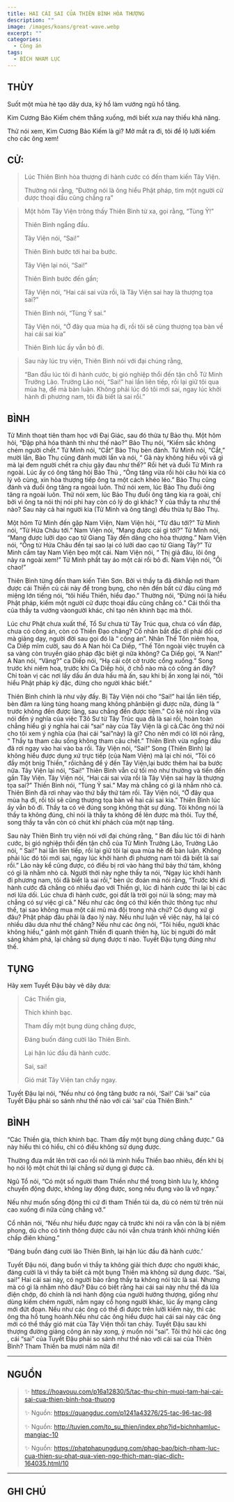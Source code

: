 ```yaml
---
title: HAI CÁI SAI CỦA THIÊN BÌNH HÒA THƯỢNG
description: ""
image: /images/koans/great-wave.webp
excerpt: ""
categories:
  - Công án
tags:
  - BÍCH NHAM LỤC
---
```


## THÙY

Suốt một mùa hè tạo dây dưa, kỷ hồ làm vướng ngũ hồ tăng. 

Kim Cương Bảo Kiếm chém thẳng xuống, mới biết xưa nay thiếu khả năng. 

Thử nói xem, Kim Cương Bảo Kiếm là gì? Mở mắt ra đi, tôi để lộ lưỡi kiếm cho các ông xem!

## CỬ:

> Lúc Thiên Bình hòa thượng đi hành cước có đến tham kiến Tây Viện. 
>
> Thường nói rằng, “Đường nói là ông hiểu Phật pháp, tìm một người cử được thoại đầu cũng chẳng ra” 

> Một hôm Tây Viện trông thấy Thiên Bình từ xa, gọi rằng, “Tùng Ỷ!” 
> 
> Thiên Bình ngẩng đầu. 
>
> Tây Viện nói, “Sai!” 
> 
> Thiên Bình bước tới hai ba bước. 
> 
> Tây Viện lại nói, “Sai!”
> 
> Thiên Bình bước đến gần; 
>
> Tây Viện nói, “Hai cái sai vừa rồi, là Tây Viện sai hay là thượng tọa sai?” 
> 
> Thiên Bình nói, “Tùng Ỷ sai.” 
>
> Tây Viện nói, “Ở đây qua mùa hạ đi, rồi tôi sẽ cùng thượng tọa bàn về hai cái sai kia” 
> 
> Thiên Bình lúc ấy vẫn bỏ đi.

> Sau này lúc trụ viện, Thiên Bình nói với đại chúng rằng, 
> 
> “Ban đầu lúc tôi đi hành cước, bị gió nghiệp thổi đến tận chỗ Tử Minh Trưởng Lão.
> Trưởng Lão nói, “Sai!” hai lần liên tiếp, rồi lại giữ tôi qua mùa hạ, để mà bàn luận. 
> Không phải lúc đó tôi mới sai, ngay lúc khởi hành đi phương nam, tôi đã biết là sai rồi.”

## BÌNH

Tử Minh thoạt tiên tham học với Đại Giác, sau đó thừa tự Bảo thụ. Một hôm hỏi, “Đập phá hóa thành thì như thế nào?” Bảo Thụ nói, “Kiếm sắc không chém người chết.” Tử Minh nói, “Cắt” Bảo Thụ bèn đánh. Tử Minh nói, “Cắt,” mười lần, Bảo Thụ cũng đánh mười lần và nói, “ Gã này không hiểu vội vã gì mà lại đem người chết ra chịu gậy đau như thế?” Rồi hét và đuổi Tử Minh ra ngoài. Lúc ấy có ông tăng hỏi Bảo Thủ , “Ông tăng vừa rồi hỏi câu hỏi kia có lý vô cùng, xin hòa thượng tiếp ông ta một cách khéo léo.” Bảo Thụ cũng đánh và đuổi ông tăng ra ngoài luôn. Thử nói xem, lúc Bảo Thụ đuổi ông tăng ra ngoài luôn. Thử nói xem, lúc Bảo Thụ đuổi ông tăng kia ra goài, chỉ bởi vì ông ta nói thị nói phi hay còn có lý do gì khác? Ý của thầy ta như thế nào? Sau này cả hai người kia (Tử Minh và ông tăng) đều thừa tự Bảo Thụ.

Một hôm Tử Minh đến gặp Nam Viện, Nam Viện hỏi, “Từ đâu tới?” Tử Minh nói, “Từ Hứa Châu tới.” Nam Viện nói, “Mang được cái gì tới?” Tử Minh nói, “Mang được lưỡi dạo cạo từ Giang Tây đến dâng cho hòa thượng.” Nam Viện nói, “Ông từ Hứa Châu đến tại sao lại có lưỡi dao cạo từ Giang Tây?” Tử Minh cầm tay Nam Viện bẹo một cái. Nam Viện nói, “ Thị giả đâu, lôi ông này ra ngoài xem!” Tử Minh phất tay áo một cái rồi bỏ đi. Nam Viện nói, “Ôi chao!”

Thiên Bình từng đến tham kiến Tiên Sơn. Bởi vì thầy ta đã đikhắp nơi tham được cái Thiền củ cải này để trong bụng, cho nên đến bất cứ đâu cũng mở miệng lớn tiếng nói, “tôi hiểu Thiền, hiểu đạo.” Thường nói, “Đừng nói là hiểu Phật pháp, kiếm một người cử được thoại đầu cũng chẳng có.” Cái thối tha của thầy ta vướng vàongười khác, chỉ tạo nên khinh bạc mà thôi.

Lúc chư Phật chưa xuất thế, Tổ Sư chưa từ Tây Trúc qua, chưa có vấn đáp, chưa có công án, còn có Thiền Đạo chăng? Cổ nhân bất đắc dĩ phải đối cơ mà giảng dạy, người đời sau gọi đó là “ công án”. Nhân Thế Tôn niêm hoa, Ca Diếp mĩm cười, sau đó A Nan hỏi Ca Diếp, “Thế Tôn ngoài việc truyền cà sa vàng còn truyền giáo pháp đặc biệt gì nữa không? Ca Diếp gọi, “A Nan!” A Nan nói, “Vâng?” ca Diếp nói, “Hạ cái cột cờ trước cổng xuống.” Song trước khi niêm hoa, trước khi Ca Diếp hỏi, ở chỗ nào mà có công án đây? Chỉ toàn vị các nơi lấy dấu ấn dưa hấu mà ấn, sau khi bị ấn xong lại nói, “tôi hiểu Phật pháp kỳ đặc, đừng cho người khác biết.”

Thiên Bình chính là như vậy đấy. Bị Tây Viện nói cho “Sai!” hai lần liên tiếp, bèn đâm ra lúng túng hoang mang không phânbiện gì được nữa, đúng là “ trước không đến được làng, sau chẳng đến được tiệm.” Có kẻ nói rằng vừa nói đến ý nghĩa của việc T3ô Sư từ Tây Trúc qua đã là sai rồi, hoàn toàn chẳng hiểu gì ý nghĩa hai cái “sai” này của Tây Viện là gì cả.Các ông thử nói cho tôi xem ý nghĩa của (hai cái “sai”này) là gì? Cho nên mới có lời nói rằng, “ Thầy ta tham câu sống không tham câu chết.” Thiên Bình vừa ngẩng đầu đã rơi ngay vào hai vào ba rồi. Tây Viện nói, “Sai!” Song (Thiên Bình) lại không hiểu được dụng xứ trực tiếp (của Nam Viện) mà lại chỉ nói, “Tôi có đầy một bnịg Thiền,” rồichẳng để ý đến Tây Viện,lại bước thêm hai ba bước nữa. Tây Viện lại nói, “Sai!” Thiên Bình vẫn cứ tối mò như thường và tiến đến gần Tây Viện. Tây Viện nói, “Hai cái sai vừa rồi là Tây Viện sai hay là thượng tọa sai?” Thiến Bình nói, “Tùng Ỷ sai.” May mà chẳng có gì là nhằm nhò cả. Thiên Bình đã rơi nhay vào thứ bẩy thứ tám rồi. Tây Viện nói, “Ở đây qua mùa hạ đi, rồi tôi sẽ cũng thượng tọa bàn về hai cái sai kia.” Thiên Bình lúc ấy vẫn bỏ đi. Thầy ta có vẻ đúng song không thật sự đúng. Tôi không nói là thầy ta không đúng, chỉ nói là thầy ta không đề lên được mà thôi. Tuy thế, song thầy ta vẫn còn có chút khí phách của một nạp tăng.

Sau này Thiên Bình trụ viện nói với đại chúng rằng, “ Ban đầu lúc tôi đi hành cước, bị gió nghiệp thổi đến tận chỗ của Tử Minh Trưởng Lão, Trưởng Lão nói, “ Sai!” hai lần liên tiếp, rồi lại giữ tôi lại qua mùa hè để bàn luận. Không phải lúc đó tôi mới sai, ngay lúc khởi hành đi phương nam tôi đã biết là sai rồi.” Lão này kể cũng được, có điều bị rơi vào hàng thứ bảy thứ tám, không có gì là nhằm nhò cả. Người thời này nghe thấy ta nói, “Ngay lúc khởi hành đi phương nam, tôi đã biết là sai rồi,” bèn ức đoán mà nói rằng, “Trước khi đi hành cước đã chẳng có nhiều đạo với Thiền gì, lúc đi hành cước thì lại bị các nơi lừa dối. Lúc chưa đi hành cước, gọi đất là trời gọi núi là sông; may mà chẳng có sự việc gì cả.” Nếu như các ông có thứ kiến thức thông tục như thế, tại sao không mua một cái mũ mà đội trong nhà chứ? Có dụng xứ gì đâu? Phật pháp đâu phải là đạo lý này. Nếu như luận về việc này, há lại có nhiều dâu dưa như thế chăng? Nếu như các ông nói, “Tôi hiểu, người khác không hiểu,” gánh một gánh Thiền đi quanh thiên hạ, lúc bị người đó mắt sáng khám phá, lại chẳng sử dụng được tí nào. Tuyết Đậu tụng đúng như thế.

## TỤNG

Hãy xem Tuyết Đậu bày vẽ dây dưa:

> Các Thiền gia,
>
> Thích khinh bạc.
>
> Tham đầy một bụng dùng chẳng được,
>
> Đáng buốn đáng cười lão Thiên Bình.
>
> Lại hận lúc đầu đã hành cước.
>
> Sai, sai!
>
> Gió mát Tây Viện tan chẩy ngay.

Tuyết Đậu lại nói, “Nếu như có ông tăng bước ra nói, ‘Sai!’ Cái ‘sai” của Tuyết Đậu phải so sánh như thế nào với cái ‘sai’ của Thiên Bình.”

## BÌNH

“Các Thiền gia, thích khinh bạc. Tham đầy một bụng dùng chẳng được.” Gã này hiểu thì có hiểu, chỉ có điều không sử dụng được. 

Thường đưa mắt lên trời cao rồi nói là mình hiểu Thiền bao nhiêu, đến khi bị họ nói lộ một chút thì lại chẳng sử dụng gì được cả. 

Ngũ Tổ nói, “Có một số người tham Thiền như thể trong bình lưu ly, không chuyển động được, không lay động được, song nếu đụng vào là vỡ ngay.” 

Nếu như muốn sống động thì cứ đi tham Thiền túi da, dù có ném từ trên núi cao xuống đi nữa cũng chẳng vỡ.” 

Cổ nhân nói, “Nếu như hiểu được ngay cả trước khi nói ra vẫn còn là bị niêm phong, dù cho có tinh thông được câu nói vẫn chưa tránh khỏi những kiến chấp điên khùng.”

“Đáng buồn đáng cười lão Thiên Bình, lại hận lúc đầu đã hành cước.’ 

Tuyết Đậu nói, đàng buồn vì thầy ta không giải thích được cho người khác, đáng cười là vì thầy ta biết cả một bụng Thiền mà không sử dụng được. “Sai, sai!” 
Hai cái sai này, có người bảo rằng thầy ta không nói tức là sai. 
Nhưng mà có gì là nhằm nhò đâu? Đâu có biết rằng hai cái sai này như thể đá lửa điện chớp, đó chính là nơi hành động của người hướng thượng, giống như dùng kiếm chém người, nắm ngay cổ họng người khác, lúc ấy mạng căng mới đứt đoạn. Nếu như các ông có thể đi được trên lưỡi kiếm này, thì các ông tha hồ tung hoành.Nếu như các ông hiểu được hai cái sai này các ông mới có thể thấy gió mát của Tây Viện thổi tan chảy. Tuyết Đậu sau khi thượng đường giảng công án này xong, ý muốn nói “sai”. Tôi thử hỏi các ông , cái “sai” của Tuyết Đậu phải so sánh như thế nào với cái sai của Thiên Bình? Tham Thiền ba mươi năm nữa đi!

<hr class="blog-rule" />

## NGUỒN

> ✨ https://hoavouu.com/p16a12830/5/tac-thu-chin-muoi-tam-hai-cai-sai-cua-thien-binh-hoa-thuong
>
> ✨ Nguồn: https://quangduc.com/p1241a43276/25-tac-96-tac-98
>
> ✨ Nguồn: http://tuvien.com/to_su_thien/index.php?id=bichnhamluc-mangiac-10
>
> ✨ Nguồn: https://phatphapungdung.com/phap-bao/bich-nham-luc-cua-thien-su-phat-qua-vien-ngo-thich-man-giac-dich-164035.html/10

<hr class="blog-rule" />

## GHI CHÚ

[^1]: ⭐️ 
